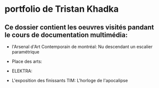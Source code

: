 # portfolio de Tristan Khadka

## Ce dossier contient les oeuvres visités pandant le cours de documentation multimédia:

- l'Arsenal d'Art Contemporain de montréal: Nu descendant un escalier paramétrique

- Place des arts:

- ELEKTRA:

- L'exposition des finissants TIM: L'horloge de l'apocalipse

